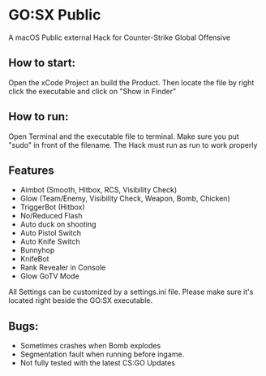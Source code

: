 # GO:SX Public

A macOS Public external Hack for Counter-Strike Global Offensive

## How to start:
Open the xCode Project an build the Product.
Then locate the file by right click the executable and click on "Show in Finder"

## How to run:
Open Terminal and the executable file to terminal.
Make sure you put "sudo" in front of the filename.
The Hack must run as run to work properly

## Features
 - Aimbot (Smooth, Hitbox, RCS, Visibility Check)
 - Glow (Team/Enemy, Visibility Check, Weapon, Bomb, Chicken)
 - TriggerBot (Hitbox)
 - No/Reduced Flash
 - Auto duck on shooting
 - Auto Pistol Switch
 - Auto Knife Switch
 - Bunnyhop
 - KnifeBot
 - Rank Revealer in Console
 - Glow GoTV Mode

All Settings can be customized by a settings.ini file. Please make sure it's located right beside the GO:SX executable.

## Bugs:
- Sometimes crashes when Bomb explodes
- Segmentation fault when running before ingame.
- Not fully tested with the latest CS:GO Updates